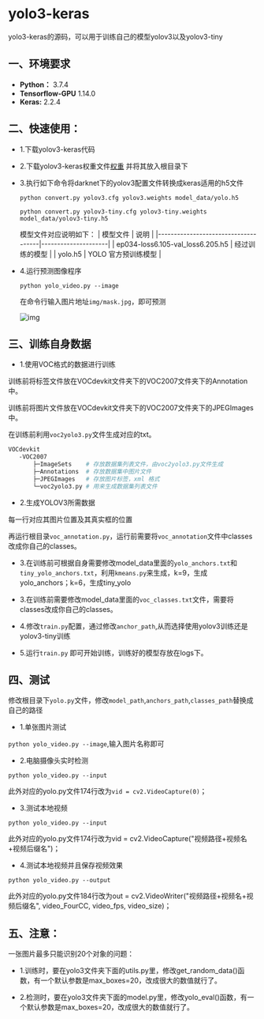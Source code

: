 # yolo3-keras

yolo3-keras的源码，可以用于训练自己的模型yolov3以及yolov3-tiny

## 一、环境要求

- **Python：** 3.7.4
- **Tensorflow-GPU** 1.14.0
- **Keras:** 2.2.4

## 二、快速使用：

 - 1.下载yolov3-keras代码

 - 2.下载yolov3-keras权重文件[权重](https://pjreddie.com/media/files/yolov3.weights) 并将其放入根目录下

 - 3.执行如下命令将darknet下的yolov3配置文件转换成keras适用的h5文件

	`python convert.py yolov3.cfg yolov3.weights model_data/yolo.h5`

    `python convert.py yolov3-tiny.cfg yolov3-tiny.weights model_data/yolov3-tiny.h5`

	模型文件对应说明如下：
	| 模型文件                            | 说明                |
	|-------------------------------------|---------------------|
	| ep034\-loss6.105\-val\_loss6.205.h5 | 经过训练的模型      |
	| yolo\.h5                            | YOLO 官方预训练模型 |


 - 4.运行预测图像程序

	`python yolo_video.py --image`

	在命令行输入图片地址`img/mask.jpg`，即可预测

	![img](img/mask_out.jpg)


## 三、训练自身数据

 - 1.使用VOC格式的数据进行训练

 训练前将标签文件放在VOCdevkit文件夹下的VOC2007文件夹下的Annotation中。

 训练前将图片文件放在VOCdevkit文件夹下的VOC2007文件夹下的JPEGImages中。

 在训练前利用`voc2yolo3.py`文件生成对应的txt。

 ```sh
VOCdevkit
	-VOC2007
		├─ImageSets    # 存放数据集列表文件，由voc2yolo3.py文件生成
		├─Annotations  # 存放数据集中图片文件
		├─JPEGImages   # 存放图片标签，xml 格式
		└─voc2yolo3.py # 用来生成数据集列表文件
 ```

 - 2.生成YOLOV3所需数据

 每一行对应其图片位置及其真实框的位置

 再运行根目录`voc_annotation.py`，运行前需要将`voc_annotation`文件中classes改成你自己的classes。

 - 3.在训练前可根据自身需要修改model_data里面的`yolo_anchors.txt`和`tiny_yolo_anchors.txt`，利用`kmeans.py`来生成，k=9，生成yolo_anchors；k=6，生成tiny_yolo

 - 3.在训练前需要修改model_data里面的`voc_classes.txt`文件，需要将classes改成你自己的classes。

 - 4.修改`train.py`配置，通过修改`anchor_path`,从而选择使用yolov3训练还是yolov3-tiny训练

 - 5.运行`train.py` 即可开始训练，训练好的模型存放在logs下。


## 四、测试

 修改根目录下`yolo.py`文件，修改`model_path`,`anchors_path`,`classes_path`替换成自己的路径

 - 1.单张图片测试

 `python yolo_video.py --image`,输入图片名称即可

 - 2.电脑摄像头实时检测

 `python yolo_video.py --input`

  此外对应的yolo.py文件174行改为`vid = cv2.VideoCapture(0)`；

 - 3.测试本地视频

 `python yolo_video.py --input`

 此外对应的yolo.py文件174行改为vid = cv2.VideoCapture("视频路径+视频名+视频后缀名")；

 - 4.测试本地视频并且保存视频效果

 `python yolo_video.py --output`

 此外对应的yolo.py文件184行改为out = cv2.VideoWriter("视频路径+视频名+视频后缀名", video_FourCC, video_fps, video_size)；


## 五、注意：

  一张图片最多只能识别20个对象的问题：

 - 1.训练时，要在yolo3文件夹下面的utils.py里，修改get_random_data()函数，有一个默认参数是max_boxes=20，改成很大的数值就行了。

 - 2.检测时，要在yolo3文件夹下面的model.py里，修改yolo_eval()函数，有一个默认参数是max_boxes=20，改成很大的数值就行了。
